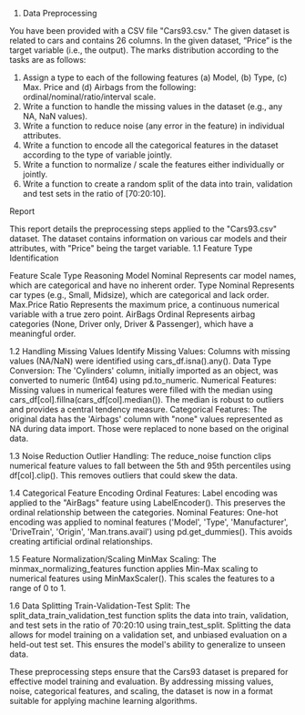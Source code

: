 1. Data Preprocessing

You have been provided with a CSV file "Cars93.csv." The given dataset is related to cars and 
contains 26 columns. In the given dataset, “Price” is the target variable (i.e., the output). The 
marks distribution according to the tasks are as follows: 
1. Assign a type to each of the following features (a) Model, (b) Type, (c) Max. Price and 
(d) Airbags from the following: ordinal/nominal/ratio/interval scale. 
2. Write a function to handle the missing values in the dataset (e.g., any NA, NaN values). 
3. Write a function to reduce noise (any error in the feature) in individual attributes. 
4. Write a function to encode all the categorical features in the dataset according to the 
type of variable jointly. 
5. Write a function to normalize / scale the features either individually or jointly. 
6. Write a function to create a random split of the data into train, validation and test sets in 
the ratio of [70:20:10].

Report

This report details the preprocessing steps applied to the "Cars93.csv" dataset. The dataset contains information on various car models and their attributes, with "Price" being the target variable.
1.1 Feature Type Identification

Feature	Scale Type	Reasoning
Model	Nominal	Represents car model names, which are categorical and have no inherent order.
Type	Nominal	Represents car types (e.g., Small, Midsize), which are categorical and lack order.
Max.Price	Ratio	Represents the maximum price, a continuous numerical variable with a true zero point.
AirBags	Ordinal	Represents airbag categories (None, Driver only, Driver & Passenger), which have a meaningful order.
	
1.2 Handling Missing Values
Identify Missing Values: Columns with missing values (NA/NaN) were identified using cars_df.isna().any().
Data Type Conversion: The 'Cylinders' column, initially imported as an object, was converted to numeric (Int64) using pd.to_numeric.
Numerical Features: Missing values in numerical features were filled with the median using cars_df[col].fillna(cars_df[col].median()). The median is robust to outliers and provides a central tendency measure.
Categorical Features: The original data has the 'Airbags' column with "none" values represented as NA during data import. Those were replaced to none based on the original data.

1.3 Noise Reduction
Outlier Handling: The reduce_noise function clips numerical feature values to fall between the 5th and 95th percentiles using df[col].clip(). This removes outliers that could skew the data.

1.4 Categorical Feature Encoding
Ordinal Features: Label encoding was applied to the "AirBags" feature using LabelEncoder(). This preserves the ordinal relationship between the categories.
Nominal Features: One-hot encoding was applied to nominal features ('Model', 'Type', 'Manufacturer', 'DriveTrain', 'Origin', 'Man.trans.avail') using pd.get_dummies(). This avoids creating artificial ordinal relationships.

1.5 Feature Normalization/Scaling
MinMax Scaling: The minmax_normalizing_features function applies Min-Max scaling to numerical features using MinMaxScaler(). This scales the features to a range of 0 to 1.

1.6 Data Splitting
Train-Validation-Test Split: The split_data_train_validation_test function splits the data into train, validation, and test sets in the ratio of 70:20:10 using train_test_split.
Splitting the data allows for model training on a validation set, and unbiased evaluation on a held-out test set. This ensures the model's ability to generalize to unseen data.

These preprocessing steps ensure that the Cars93 dataset is prepared for effective model training and evaluation. By addressing missing values, noise, categorical features, and scaling, the dataset is now in a format suitable for applying machine learning algorithms.
